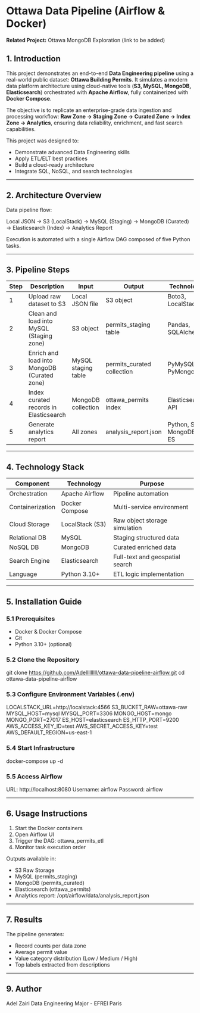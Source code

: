 # Ottawa Data Pipeline (Airflow & Docker)

**Related Project:** Ottawa MongoDB Exploration (link to be added)

## 1. Introduction

This project demonstrates an end-to-end **Data Engineering pipeline** using a real-world public dataset: **Ottawa Building Permits**.
It simulates a modern data platform architecture using cloud-native tools (**S3, MySQL, MongoDB, Elasticsearch**) orchestrated with **Apache Airflow**, fully containerized with **Docker Compose**.

The objective is to replicate an enterprise-grade data ingestion and processing workflow:
**Raw Zone → Staging Zone → Curated Zone → Index Zone → Analytics**, ensuring data reliability, enrichment, and fast search capabilities.

This project was designed to:
- Demonstrate advanced Data Engineering skills
- Apply ETL/ELT best practices
- Build a cloud-ready architecture
- Integrate SQL, NoSQL, and search technologies

---

## 2. Architecture Overview

Data pipeline flow:

Local JSON → S3 (LocalStack) → MySQL (Staging) → MongoDB (Curated) → Elasticsearch (Index) → Analytics Report

Execution is automated with a single Airflow DAG composed of five Python tasks.

---

## 3. Pipeline Steps

| Step | Description                                   | Input                | Output                     | Technology                  |
|------|-----------------------------------------------|----------------------|----------------------------|-----------------------------|
| 1    | Upload raw dataset to S3                      | Local JSON file      | S3 object                  | Boto3, LocalStack          |
| 2    | Clean and load into MySQL (Staging zone)      | S3 object            | permits_staging table      | Pandas, SQLAlchemy         |
| 3    | Enrich and load into MongoDB (Curated zone)   | MySQL staging table  | permits_curated collection | PyMySQL, PyMongo           |
| 4    | Index curated records in Elasticsearch        | MongoDB collection   | ottawa_permits index       | Elasticsearch API          |
| 5    | Generate analytics report                     | All zones            | analysis_report.json       | Python, SQL, MongoDB, ES   |

---

## 4. Technology Stack

| Component        | Technology       | Purpose                           |
|------------------|------------------|-----------------------------------|
| Orchestration    | Apache Airflow   | Pipeline automation               |
| Containerization | Docker Compose   | Multi-service environment         |
| Cloud Storage    | LocalStack (S3)  | Raw object storage simulation     |
| Relational DB    | MySQL            | Staging structured data           |
| NoSQL DB         | MongoDB          | Curated enriched data             |
| Search Engine    | Elasticsearch    | Full-text and geospatial search   |
| Language         | Python 3.10+     | ETL logic implementation          |

---

## 5. Installation Guide

### 5.1 Prerequisites
- Docker & Docker Compose
- Git
- Python 3.10+ (optional)

### 5.2 Clone the Repository
git clone https://github.com/Adelllllllll/ottawa-data-pipeline-airflow.git
cd ottawa-data-pipeline-airflow

### 5.3 Configure Environment Variables (.env)
LOCALSTACK_URL=http://localstack:4566
S3_BUCKET_RAW=ottawa-raw
MYSQL_HOST=mysql
MYSQL_PORT=3306
MONGO_HOST=mongo
MONGO_PORT=27017
ES_HOST=elasticsearch
ES_HTTP_PORT=9200
AWS_ACCESS_KEY_ID=test
AWS_SECRET_ACCESS_KEY=test
AWS_DEFAULT_REGION=us-east-1

### 5.4 Start Infrastructure
docker-compose up -d

### 5.5 Access Airflow
URL: http://localhost:8080
Username: airflow
Password: airflow

---

## 6. Usage Instructions

1. Start the Docker containers
2. Open Airflow UI
3. Trigger the DAG: ottawa_permits_etl
4. Monitor task execution order

Outputs available in:
- S3 Raw Storage
- MySQL (permits_staging)
- MongoDB (permits_curated)
- Elasticsearch (ottawa_permits)
- Analytics report: /opt/airflow/data/analysis_report.json

---

## 7. Results

The pipeline generates:
- Record counts per data zone
- Average permit value
- Value category distribution (Low / Medium / High)
- Top labels extracted from descriptions


---

## 9. Author
Adel Zairi
Data Engineering Major - EFREI Paris
